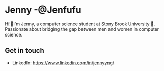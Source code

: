 # Jenny -@Jenfufu 

Hi!👋I'm Jenny, a computer science student at Stony Brook University 📖.
Passionate about bridging the gap between men and women in computer science.

## Get in touch
- LinkedIn: https://www.linkedin.com/in/jennyyng/

<!--
**Jenfufu/Jenfufu** is a ✨ _special_ ✨ repository because its `README.md` (this file) appears on your GitHub profile.

Here are some ideas to get you started:

- 🔭 I’m currently working on ...
- 🌱 I’m currently learning ...
- 👯 I’m looking to collaborate on ...
- 🤔 I’m looking for help with ...
- 💬 Ask me about ...
- 📫 How to reach me: ...
- 😄 Pronouns: ...
- ⚡ Fun fact: ...
-->

